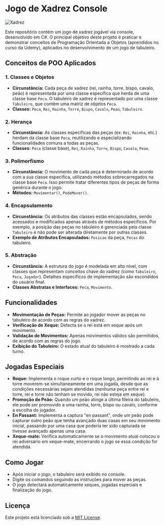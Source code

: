 # Jogo de Xadrez Console

![Xadrez](https://img.shields.io/badge/Chess-Console-blue)

Este repositório contém um jogo de xadrez jogável via console, desenvolvido em C#. O principal objetivo deste projeto é praticar e demonstrar conceitos de Programação Orientada a Objetos (aprendidos no curso da Udemy), aplicados no desenvolvimento de um jogo de tabuleiro.

## Conceitos de POO Aplicados

### 1. **Classes e Objetos**
   - **Circunstância:** Cada peça de xadrez (rei, rainha, torre, bispo, cavalo, peão) é representada por uma classe específica que herda de uma classe base `Peca`. O tabuleiro de xadrez é representado por uma classe `Tabuleiro`, que contém uma matriz de objetos `Peca`.
   - **Classes:** `Peca`, `Rei`, `Rainha`, `Torre`, `Bispo`, `Cavalo`, `Peao`, `Tabuleiro`.

### 2. **Herança**
   - **Circunstância:** As classes específicas das peças (ex: `Rei`, `Rainha`, etc.) herdam da classe base `Peca`, reutilizando e especializando funcionalidades comuns a todas as peças.
   - **Classes:** `Peca` (classe base), `Rei`, `Rainha`, `Torre`, `Bispo`, `Cavalo`, `Peao`.

### 3. **Polimorfismo**
   - **Circunstância:** O movimento de cada peça é determinado de acordo com a sua classe específica, utilizando métodos sobrecarregados na classe base `Peca`. Isso permite tratar diferentes tipos de peças de forma genérica durante o jogo.
   - **Métodos:** `Movimentar()`, `PodeMover()`.

### 4. **Encapsulamento**
   - **Circunstância:** Os atributos das classes estão encapsulados, sendo acessados e modificados apenas através de métodos específicos. Por exemplo, a posição das peças no tabuleiro é gerenciada pela classe `Tabuleiro` e não pode ser alterada diretamente por outras classes.
   - **Exemplo de Atributos Encapsulados:** `Posicao` da peça, `Pecas` do tabuleiro.

### 5. **Abstração**
   - **Circunstância:** A estrutura do jogo é modelada em alto nível, com classes que representam conceitos chave do xadrez (como `Tabuleiro`, `Peca`, `Jogador`). Detalhes específicos de implementação são escondidos do usuário final.
   - **Classes Abstratas e Interfaces:** `Peca`, `Movimento`.

## Funcionalidades

- **Movimentação de Peças:** Permite ao jogador mover as peças no tabuleiro de acordo com as regras do xadrez.
- **Verificação de Xeque:** Detecta se o rei está em xeque após um movimento.
- **Validação de Movimentos:** Apenas movimentos válidos são permitidos, de acordo com as regras do jogo.
- **Exibição do Tabuleiro:** O estado atual do tabuleiro é mostrado a cada turno.

## Jogadas Especiais

- **Roque:** Implementa o roque curto e o roque longo, permitindo ao rei e à torre moverem-se simultaneamente em uma jogada, desde que as condições necessárias sejam atendidas (nenhuma peça entre rei e torre, rei e torre não tenham se movido, rei não esteja em xeque).
- **Promoção de Peão:** Quando um peão atinge a última fileira do tabuleiro, ele pode ser promovido a uma rainha, torre, bispo ou cavalo, conforme a escolha do jogador.
- **En Passant:** Implementa a captura "en passant", onde um peão pode capturar outro peão que tenha avançado duas casas em seu movimento inicial, passando por uma casa que poderia ter sido capturada se tivesse avançado apenas uma casa.
- **Xeque-mate:** Verifica automaticamente se o movimento atual colocou o rei adversário em xeque-mate, encerrando o jogo se essa condição for atendida.

## Como Jogar

- Após iniciar o jogo, o tabuleiro será exibido no console.
- Digite os comandos seguindo as instruções para mover as peças.
- O jogo detectará automaticamente xeques, jogadas especiais e finalização do jogo.

## Licença

Este projeto está licenciado sob a [MIT License](LICENSE).
